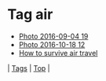 <!--
title: Tag air
date: 2020-06-28T15:26:58.750Z
tags:
-->
# Tag air

 * [Photo 2016-09-04 19](149942604874.md)
 * [Photo 2016-10-18 12](151976604492.md)
 * [How to survive air travel](92644110699.md)

| [Tags](tags.md) | [Top](index.md) |
